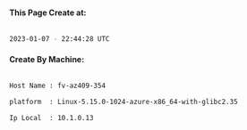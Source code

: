 
   
#### This Page Create at:

```bash

2023-01-07 - 22:44:28 UTC

```

#### Create By Machine:

```bash

Host Name : fv-az409-354

platform  : Linux-5.15.0-1024-azure-x86_64-with-glibc2.35

Ip Local  : 10.1.0.13

```

